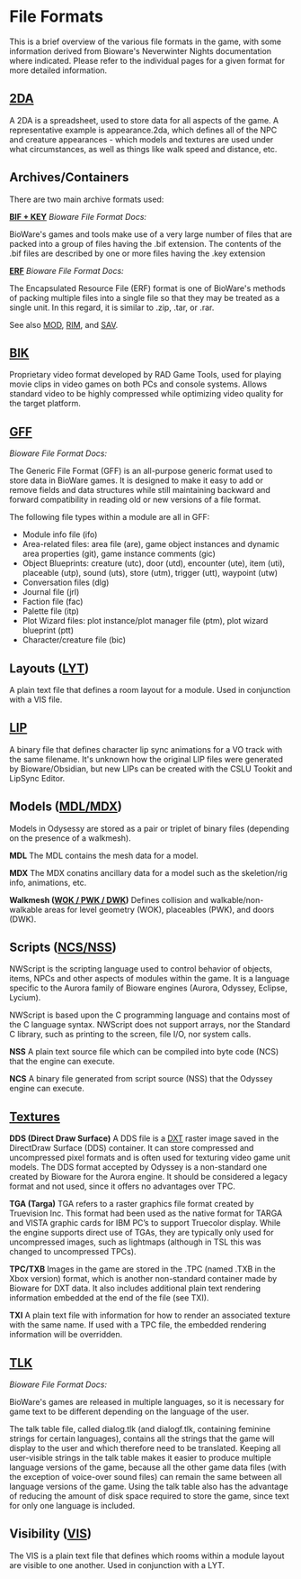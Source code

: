 File Formats
=======

This is a brief overview of the various file formats in the game, with some information derived from Bioware's Neverwinter Nights documentation where indicated. Please refer to the individual pages for a given format for more detailed information.

[2DA](pages/formats-2da.md)
---------

A 2DA is a spreadsheet, used to store data for all aspects of the game. A representative example is appearance.2da, which defines all of the NPC and creature appearances - which models and textures are used under what circumstances, as well as things like walk speed and distance, etc.

Archives/Containers
---------

There are two main archive formats used:

**[BIF + KEY](pages/formats-bif.md)**
_Bioware File Format Docs:_

BioWare's games and tools make use of a very large number of files that are packed into a group of files having the .bif extension. The contents of the .bif files are described by one or more files having the .key extension

**[ERF](pages/formats-erf.md)**
_Bioware File Format Docs:_

The Encapsulated Resource File (ERF) format is one of BioWare's methods of packing multiple files into a single file so that they may be treated as a single unit. In this regard, it is similar to .zip, .tar, or .rar. 

See also [MOD](pages/formats-mod.md), [RIM](pages/formats-rim.md), and [SAV](pages/formats-sav.md).

[BIK](pages/formats-bik.md)
---------

Proprietary video format developed by RAD Game Tools, used for playing movie clips in video games on both PCs and console systems. Allows standard video to be highly compressed while optimizing video quality for the target platform.

[GFF](pages/formats-gff.md)
---------

_Bioware File Format Docs:_

The Generic File Format (GFF) is an all-purpose generic format used to store data in BioWare games. It is designed to make it easy to add or remove fields and data structures while still maintaining backward and forward compatibility in reading old or new versions of a file format.

The following file types within a module are all in GFF:
* Module info file (ifo)
* Area-related files: area file (are), game object instances and dynamic area properties (git), game instance comments (gic)
* Object Blueprints: creature (utc), door (utd), encounter (ute), item (uti), placeable (utp), sound (uts), store (utm), trigger (utt), waypoint (utw)
* Conversation files (dlg)
* Journal file (jrl)
* Faction file (fac)
* Palette file (itp)
* Plot Wizard files: plot instance/plot manager file (ptm), plot wizard blueprint (ptt)
* Character/creature file (bic)

Layouts ([LYT](pages/formats-lyt.md))
---------

A plain text file that defines a room layout for a module. Used in conjunction with a VIS file.

[LIP](pages/formats-lip.md)
---------

A binary file that defines character lip sync animations for a VO track with the same filename. It's unknown how the original LIP files were generated by Bioware/Obsidian, but new LIPs can be created with the CSLU Tookit and LipSync Editor.

Models ([MDL/MDX](pages/formats-mdl_mdx.md))
---------

Models in Odysessy are stored as a pair or triplet of binary files (depending on the presence of a walkmesh).

**MDL**
The MDL contains the mesh data for a model.

**MDX**
The MDX conatins ancillary data for a model such as the skeletion/rig info, animations, etc.

**Walkmesh ([WOK / PWK / DWK](pages/formats-wok_pwk_dwk.md))**
Defines collision and walkable/non-walkable areas for level geometry (WOK), placeables (PWK), and doors (DWK).

Scripts ([NCS/NSS](pages/formats-ncs_nss.md))
---------

NWScript is the scripting language used to control behavior of objects, items, NPCs and other aspects of modules within the game. It is a language specific to the Aurora family of Bioware engines (Aurora, Odyssey, Eclipse, Lycium).

NWScript is based upon the C programming language and contains most of the C language syntax. NWScript does not support arrays, nor the Standard C library, such as printing to the screen, file I/O, nor system calls.

**NSS**
A plain text source file which can be compiled into byte code (NCS) that the engine can execute.

**NCS**
A binary file generated from script source (NSS) that the Odyssey engine can execute.

[Textures](pages/formats-textures.md)
---------

**DDS (Direct Draw Surface)**
A DDS file is a [DXT](https://en.wikipedia.org/wiki/S3_Texture_Compression) raster image saved in the DirectDraw Surface (DDS) container. It can store compressed and uncompressed pixel formats and is often used for texturing video game unit models. The DDS format accepted by Odyssey is a non-standard one created by Bioware for the Aurora engine. It should be considered a legacy format and not used, since it offers no advantages over TPC.

**TGA (Targa)**
TGA refers to a raster graphics file format created by Truevision Inc. This format had been used as the native format for TARGA and VISTA graphic cards for IBM PC’s to support Truecolor display. While the engine supports direct use of TGAs, they are typically only used for uncompressed images, such as lightmaps (although in TSL this was changed to uncompressed TPCs).

**TPC/TXB**
Images in the game are stored in the .TPC (named .TXB in the Xbox version) format, which is another non-standard container made by Bioware for DXT data. It also includes additional plain text rendering information embedded at the end of the file (see TXI).

**TXI**
A plain text file with information for how to render an associated texture with the same name. If used with a TPC file, the embedded rendering information will be overridden.

[TLK](pages/formats-tlk.md)
---------

_Bioware File Format Docs:_

BioWare's games are released in multiple languages, so it is necessary for game text to be different depending on the language of the user.

The talk table file, called dialog.tlk (and dialogf.tlk, containing feminine strings for certain languages), contains all the strings that the game will display to the user and which therefore need to be translated. Keeping all user-visible strings in the talk table makes it easier to produce multiple language versions of the game, because all the other game data files (with the exception of voice-over sound files) can remain the same between all language versions of the game. Using the talk table also has the advantage of reducing the amount of disk space required to store the game, since text for only one language is included.

Visibility ([VIS](pages/formats-vis.md))
---------

The VIS is a plain text file that defines which rooms within a module layout are visible to one another. Used in conjunction with a LYT.
